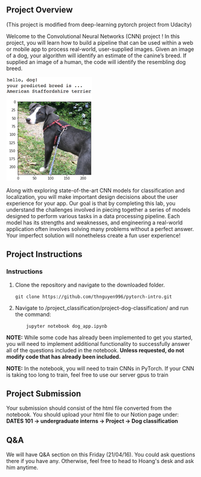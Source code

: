 [//]: # (Image References)

[image1]: ./images/sample_dog_output.png "Sample Output"
[image2]: ./images/vgg16_model.png "VGG-16 Model Layers"
[image3]: ./images/vgg16_model_draw.png "VGG16 Model Figure"


## Project Overview
(This project is modified from deep-learning pytorch project from Udacity)

Welcome to the Convolutional Neural Networks (CNN) project ! In this
project, you will learn how to build a pipeline that can be used within a
web or mobile app to process real-world, user-supplied images.  Given an
image of a dog, your algorithm will identify an estimate of the canine’s
breed.  If supplied an image of a human, the code will identify the
resembling dog breed.  

![Sample Output][image1]

Along with exploring state-of-the-art CNN models for classification and
localization, you will make important design decisions about the user
experience for your app.  Our goal is that by completing this lab, you
understand the challenges involved in piecing together a series of models
designed to perform various tasks in a data processing pipeline.  Each
model has its strengths and weaknesses, and engineering a real-world
application often involves solving many problems without a perfect answer.
Your imperfect solution will nonetheless create a fun user experience!


## Project Instructions

### Instructions

1. Clone the repository and navigate to the downloaded folder.
	
	```	
    git clone https://github.com/thnguyen996/pytorch-intro.git
	```
2. Navigate to /project_classification/project-dog-classification/
and run the command:
	```
		jupyter notebook dog_app.ipynb
	```

__NOTE:__ While some code has already been implemented to get you started, you
will need to implement additional functionality to successfully answer all of
the questions included in the notebook. __Unless requested, do not modify code
that has already been included.__

__NOTE:__ In the notebook, you will need to train CNNs in PyTorch.  If your CNN
is taking too long to train, feel free to use our server gpus to train


## Project Submission

Your submission should consist of the html file converted from the notebook.
You should upload your html file to our Notion page under: **DATES 101 ->
undergraduate interns -> Project -> Dog classification**

## Q&A
We will have Q&A section on this Friday (21/04/16). You could ask questions
there if you have any. Otherwise, feel free to head to Hoang's desk and ask him anytime.

